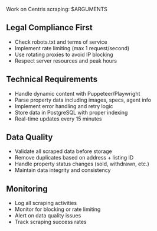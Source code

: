Work on Centris scraping: $ARGUMENTS

## Legal Compliance First
- Check robots.txt and terms of service
- Implement rate limiting (max 1 request/second)
- Use rotating proxies to avoid IP blocking
- Respect server resources and peak hours

## Technical Requirements
- Handle dynamic content with Puppeteer/Playwright
- Parse property data including images, specs, agent info
- Implement error handling and retry logic
- Store data in PostgreSQL with proper indexing
- Real-time updates every 15 minutes

## Data Quality
- Validate all scraped data before storage
- Remove duplicates based on address + listing ID
- Handle property status changes (sold, withdrawn, etc.)
- Maintain data integrity and consistency

## Monitoring
- Log all scraping activities
- Monitor for blocking or rate limiting
- Alert on data quality issues
- Track scraping success rates